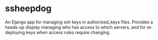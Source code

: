 ssheepdog
================

An Django app for managing ssh keys in authorized_keys files.  Provides a heads-up display managing who has access to which servers, and for re-deploying keys when access rules require changing.
